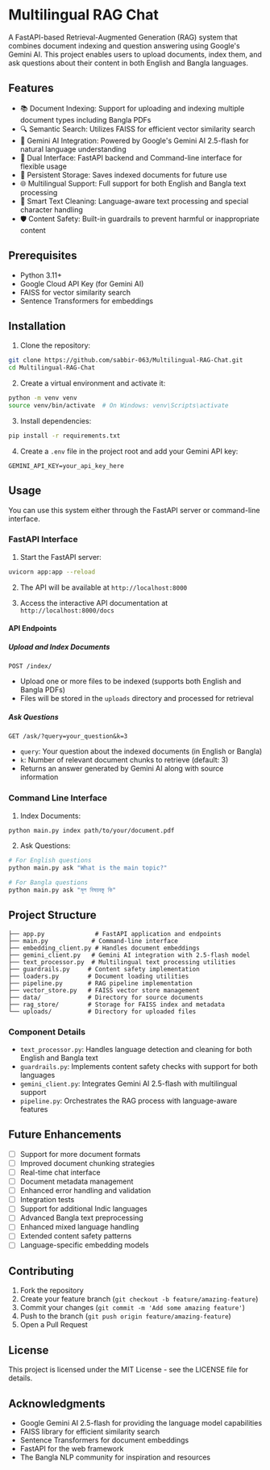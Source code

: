 # Multilingual RAG Chat

A FastAPI-based Retrieval-Augmented Generation (RAG) system that combines document indexing and question answering using Google's Gemini AI. This project enables users to upload documents, index them, and ask questions about their content in both English and Bangla languages.

## Features

- 📚 Document Indexing: Support for uploading and indexing multiple document types including Bangla PDFs
- 🔍 Semantic Search: Utilizes FAISS for efficient vector similarity search
- 🤖 Gemini AI Integration: Powered by Google's Gemini AI 2.5-flash for natural language understanding
- 🚀 Dual Interface: FastAPI backend and Command-line interface for flexible usage
- 💾 Persistent Storage: Saves indexed documents for future use
- 🌐 Multilingual Support: Full support for both English and Bangla text processing
- 🧹 Smart Text Cleaning: Language-aware text processing and special character handling
- 🛡️ Content Safety: Built-in guardrails to prevent harmful or inappropriate content

## Prerequisites

- Python 3.11+
- Google Cloud API Key (for Gemini AI)
- FAISS for vector similarity search
- Sentence Transformers for embeddings

## Installation

1. Clone the repository:
```bash
git clone https://github.com/sabbir-063/Multilingual-RAG-Chat.git
cd Multilingual-RAG-Chat
```

2. Create a virtual environment and activate it:
```bash
python -m venv venv
source venv/bin/activate  # On Windows: venv\Scripts\activate
```

3. Install dependencies:
```bash
pip install -r requirements.txt
```

4. Create a `.env` file in the project root and add your Gemini API key:
```env
GEMINI_API_KEY=your_api_key_here
```

## Usage

You can use this system either through the FastAPI server or command-line interface.

### FastAPI Interface

1. Start the FastAPI server:
```bash
uvicorn app:app --reload
```

2. The API will be available at `http://localhost:8000`

3. Access the interactive API documentation at `http://localhost:8000/docs`

#### API Endpoints

##### Upload and Index Documents
```http
POST /index/
```
- Upload one or more files to be indexed (supports both English and Bangla PDFs)
- Files will be stored in the `uploads` directory and processed for retrieval

##### Ask Questions
```http
GET /ask/?query=your_question&k=3
```
- `query`: Your question about the indexed documents (in English or Bangla)
- `k`: Number of relevant document chunks to retrieve (default: 3)
- Returns an answer generated by Gemini AI along with source information

### Command Line Interface

1. Index Documents:
```bash
python main.py index path/to/your/document.pdf
```

2. Ask Questions:
```bash
# For English questions
python main.py ask "What is the main topic?"

# For Bangla questions
python main.py ask "মূল বিষয়বস্তু কি"
```

## Project Structure

```
├── app.py              # FastAPI application and endpoints
├── main.py            # Command-line interface
├── embedding_client.py # Handles document embeddings
├── gemini_client.py   # Gemini AI integration with 2.5-flash model
├── text_processor.py  # Multilingual text processing utilities
├── guardrails.py     # Content safety implementation
├── loaders.py        # Document loading utilities
├── pipeline.py       # RAG pipeline implementation
├── vector_store.py   # FAISS vector store management
├── data/             # Directory for source documents
├── rag_store/        # Storage for FAISS index and metadata
└── uploads/          # Directory for uploaded files
```

### Component Details

- `text_processor.py`: Handles language detection and cleaning for both English and Bangla text
- `guardrails.py`: Implements content safety checks with support for both languages
- `gemini_client.py`: Integrates Gemini AI 2.5-flash with multilingual support
- `pipeline.py`: Orchestrates the RAG process with language-aware features

## Future Enhancements

- [ ] Support for more document formats
- [ ] Improved document chunking strategies
- [ ] Real-time chat interface
- [ ] Document metadata management
- [ ] Enhanced error handling and validation
- [ ] Integration tests
- [ ] Support for additional Indic languages
- [ ] Advanced Bangla text preprocessing
- [ ] Enhanced mixed language handling
- [ ] Extended content safety patterns
- [ ] Language-specific embedding models

## Contributing

1. Fork the repository
2. Create your feature branch (`git checkout -b feature/amazing-feature`)
3. Commit your changes (`git commit -m 'Add some amazing feature'`)
4. Push to the branch (`git push origin feature/amazing-feature`)
5. Open a Pull Request

## License

This project is licensed under the MIT License - see the LICENSE file for details.

## Acknowledgments

- Google Gemini AI 2.5-flash for providing the language model capabilities
- FAISS library for efficient similarity search
- Sentence Transformers for document embeddings
- FastAPI for the web framework
- The Bangla NLP community for inspiration and resources
